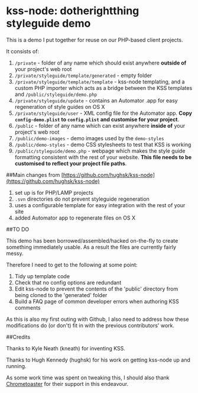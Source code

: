 # kss-node: dotherightthing styleguide demo

This is a demo I put together for reuse on our PHP-based client projects. 

It consists of:

1. `/private` - folder of any name which should exist anywhere **outside of** your project's web root
1. `/private/styleguide/template/generated` - empty folder
1. `/private/styleguide/template/template` - kss-node templating, and a custom PHP importer which acts as a bridge between the KSS templates and `/public/styleguide/demo.php`
1. `/private/styleguide/update` - contains an Automator .app for easy regeneration of style guides on OS X
1. `/private/styleguide/user` - XML config file for the Automator app. **Copy `config-demo.plist` to `config.plist` and customise for your project**.
1. `/public` - folder of any name which can exist anywhere **inside of** your project's web root
1. `/public/demo-images` - demo images used by the `demo-styles`
1. `/public/demo-styles` - demo CSS stylesheets to test that KSS is working
1. `/public/styleguide/demo.php` - webpage which makes the style guide formatting consistent with the rest of your website. **This file needs to be customised to reflect your project file paths**.
 
##Main changes from [https://github.com/hughsk/kss-node](https://github.com/hughsk/kss-node)
 
1. set up is for PHP/LAMP projects
1. `.svn` directories do not prevent styleguide regeneration
1. uses a configurable template for easy integration with the rest of your site
1. added Automator app to regenerate files on OS X
 
##TO DO

This demo has been borrowed/assembled/hacked on-the-fly to create something immediately usable. As a result the files are currently fairly messy.

Therefore I need to get to the following at some point:

1. Tidy up template code
1. Check that no config options are redundant
1. Edit kss-node to prevent the contents of the 'public' directory from being cloned to the 'generated' folder
1. Build a FAQ page of common developer errors when authoring KSS comments

As this is also my first outing with Github, I also need to address how these modifications do (or don't) fit in with the previous contributors' work.

##Credits

Thanks to Kyle Neath (kneath) for inventing KSS.

Thanks to Hugh Kennedy (hughsk) for his work on getting kss-node up and running.

As some work time was spent on tweaking this, I should also thank [Chrometoaster](http://www.chrometoaster.com) for their support in this endeavour.